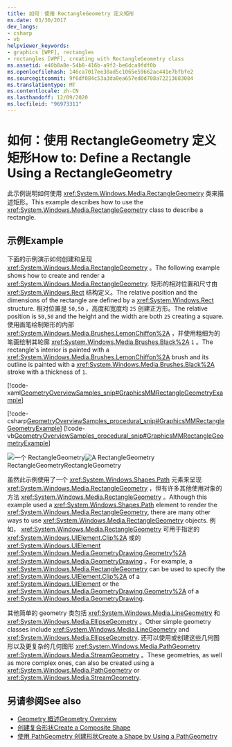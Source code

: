 ```yaml
---
title: 如何：使用 RectangleGeometry 定义矩形
ms.date: 03/30/2017
dev_langs:
- csharp
- vb
helpviewer_keywords:
- graphics [WPF], rectangles
- rectangles [WPF], creating with RectangleGeometry class
ms.assetid: e40b8a8e-54b8-416b-a9f2-be6dca9fdf0b
ms.openlocfilehash: 146ca7017ee38ad5c1065e59662ac441e7bfbfe2
ms.sourcegitcommit: 9f6df084c53a3da0ea657ed0d708a72213683084
ms.translationtype: MT
ms.contentlocale: zh-CN
ms.lasthandoff: 12/09/2020
ms.locfileid: "96973311"
---
```

# <a name="how-to-define-a-rectangle-using-a-rectanglegeometry"></a><span data-ttu-id="d92a6-102">如何：使用 RectangleGeometry 定义矩形</span><span class="sxs-lookup"><span data-stu-id="d92a6-102">How to: Define a Rectangle Using a RectangleGeometry</span></span>
<span data-ttu-id="d92a6-103">此示例说明如何使用 <xref:System.Windows.Media.RectangleGeometry> 类来描述矩形。</span><span class="sxs-lookup"><span data-stu-id="d92a6-103">This example describes how to use the <xref:System.Windows.Media.RectangleGeometry> class to describe a rectangle.</span></span>  
  
## <a name="example"></a><span data-ttu-id="d92a6-104">示例</span><span class="sxs-lookup"><span data-stu-id="d92a6-104">Example</span></span>  
 <span data-ttu-id="d92a6-105">下面的示例演示如何创建和呈现 <xref:System.Windows.Media.RectangleGeometry> 。</span><span class="sxs-lookup"><span data-stu-id="d92a6-105">The following example shows how to create and render a <xref:System.Windows.Media.RectangleGeometry>.</span></span>  <span data-ttu-id="d92a6-106">矩形的相对位置和尺寸由 <xref:System.Windows.Rect> 结构定义。</span><span class="sxs-lookup"><span data-stu-id="d92a6-106">The relative position and the dimensions of the rectangle are defined by a <xref:System.Windows.Rect> structure.</span></span> <span data-ttu-id="d92a6-107">相对位置是 `50,50` ，高度和宽度均 `25` 创建正方形。</span><span class="sxs-lookup"><span data-stu-id="d92a6-107">The relative position is `50,50` and the height and the width are both `25` creating a square.</span></span> <span data-ttu-id="d92a6-108">使用画笔绘制矩形的内部 <xref:System.Windows.Media.Brushes.LemonChiffon%2A> ，并使用粗细为的笔画绘制其轮廓 <xref:System.Windows.Media.Brushes.Black%2A> `1` 。</span><span class="sxs-lookup"><span data-stu-id="d92a6-108">The rectangle's interior is painted with a <xref:System.Windows.Media.Brushes.LemonChiffon%2A> brush and its outline is painted with a <xref:System.Windows.Media.Brushes.Black%2A> stroke with a thickness of `1`.</span></span>  
  
 [!code-xaml[GeometryOverviewSamples_snip#GraphicsMMRectangleGeometryExample](~/samples/snippets/csharp/VS_Snippets_Wpf/GeometryOverviewSamples_snip/CS/GeometryExamples.xaml#graphicsmmrectanglegeometryexample)]  
  
 [!code-csharp[GeometryOverviewSamples_procedural_snip#GraphicsMMRectangleGeometryExample](~/samples/snippets/csharp/VS_Snippets_Wpf/GeometryOverviewSamples_procedural_snip/CSharp/GeometryExamples.cs#graphicsmmrectanglegeometryexample)]
 [!code-vb[GeometryOverviewSamples_procedural_snip#GraphicsMMRectangleGeometryExample](~/samples/snippets/visualbasic/VS_Snippets_Wpf/GeometryOverviewSamples_procedural_snip/visualbasic/geometryexamples.vb#graphicsmmrectanglegeometryexample)]  
  
 <span data-ttu-id="d92a6-109">![一个 RectangleGeometry](./media/graphicsmm-rectangle.gif "graphicsmm_rectangle")</span><span class="sxs-lookup"><span data-stu-id="d92a6-109">![A RectangleGeometry](./media/graphicsmm-rectangle.gif "graphicsmm_rectangle")</span></span>  
<span data-ttu-id="d92a6-110">RectangleGeometry</span><span class="sxs-lookup"><span data-stu-id="d92a6-110">RectangleGeometry</span></span>  
  
 <span data-ttu-id="d92a6-111">虽然此示例使用了一个 <xref:System.Windows.Shapes.Path> 元素来呈现 <xref:System.Windows.Media.RectangleGeometry> ，但有许多其他使用对象的方法 <xref:System.Windows.Media.RectangleGeometry> 。</span><span class="sxs-lookup"><span data-stu-id="d92a6-111">Although this example used a <xref:System.Windows.Shapes.Path> element to render the <xref:System.Windows.Media.RectangleGeometry>, there are many other ways to use <xref:System.Windows.Media.RectangleGeometry> objects.</span></span> <span data-ttu-id="d92a6-112">例如， <xref:System.Windows.Media.RectangleGeometry> 可用于指定的 <xref:System.Windows.UIElement.Clip%2A> 或的 <xref:System.Windows.UIElement> <xref:System.Windows.Media.GeometryDrawing.Geometry%2A> <xref:System.Windows.Media.GeometryDrawing> 。</span><span class="sxs-lookup"><span data-stu-id="d92a6-112">For example, a <xref:System.Windows.Media.RectangleGeometry> can be used to specify the <xref:System.Windows.UIElement.Clip%2A> of a <xref:System.Windows.UIElement> or the <xref:System.Windows.Media.GeometryDrawing.Geometry%2A> of a <xref:System.Windows.Media.GeometryDrawing>.</span></span>  
  
 <span data-ttu-id="d92a6-113">其他简单的 geometry 类包括 <xref:System.Windows.Media.LineGeometry> 和 <xref:System.Windows.Media.EllipseGeometry> 。</span><span class="sxs-lookup"><span data-stu-id="d92a6-113">Other simple geometry classes include <xref:System.Windows.Media.LineGeometry> and <xref:System.Windows.Media.EllipseGeometry>.</span></span> <span data-ttu-id="d92a6-114">还可以使用或创建这些几何图形以及更复杂的几何图形 <xref:System.Windows.Media.PathGeometry> <xref:System.Windows.Media.StreamGeometry> 。</span><span class="sxs-lookup"><span data-stu-id="d92a6-114">These geometries, as well as more complex ones, can also be created using a <xref:System.Windows.Media.PathGeometry> or <xref:System.Windows.Media.StreamGeometry>.</span></span>  
  
## <a name="see-also"></a><span data-ttu-id="d92a6-115">另请参阅</span><span class="sxs-lookup"><span data-stu-id="d92a6-115">See also</span></span>

- [<span data-ttu-id="d92a6-116">Geometry 概述</span><span class="sxs-lookup"><span data-stu-id="d92a6-116">Geometry Overview</span></span>](geometry-overview.md)
- [<span data-ttu-id="d92a6-117">创建复合形状</span><span class="sxs-lookup"><span data-stu-id="d92a6-117">Create a Composite Shape</span></span>](how-to-create-a-composite-shape.md)
- [<span data-ttu-id="d92a6-118">使用 PathGeometry 创建形状</span><span class="sxs-lookup"><span data-stu-id="d92a6-118">Create a Shape by Using a PathGeometry</span></span>](how-to-create-a-shape-by-using-a-pathgeometry.md)
